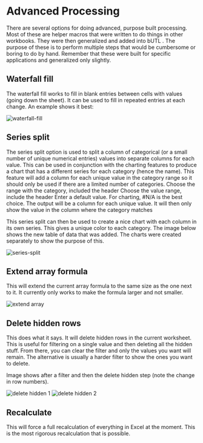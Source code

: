 # Advanced Processing

There are several options for doing advanced, purpose built processing. Most of these are helper macros that were written to do things in other workbooks. They were then generalized and added into bUTL . The purpose of these is to perform multiple steps that would be cumbersome or boring to do by hand. Remember that these were built for specific applications and generalized only slightly.

## Waterfall fill

The waterfall fill works to fill in blank entries between cells with values (going down the sheet). It can be used to fill in repeated entries at each change. An example shows it best:

![waterfall-fill](/img/adv-processing/waterfall-fill.png)

## Series split

The series split option is used to split a column of categorical (or a small number of unique numerical entries) values into separate columns for each value. This can be used in conjunction with the charting features to produce a chart that has a different series for each category (hence the name). This feature will add a column for each unique value in the category range so it should only be used if there are a limited number of categories.
Choose the range with the category, included the header
Choose the value range, include the header
Enter a default value. For charting, #N/A is the best choice.
The output will be a column for each unique value. It will then only show the value in the column where the category matches

This series split can then be used to create a nice chart with each column in its own series. This gives a unique color to each category. The image below shows the new table of data that was added. The charts were created separately to show the purpose of this.

![series-split](/img/adv-processing/series-split.png)

## Extend array formula

This will extend the current array formula to the same size as the one next to it. It currently only works to make the formula larger and not smaller.

![extend array](/img/adv-processing/extend-array.png)

## Delete hidden rows

This does what it says. It will delete hidden rows in the current worksheet. This is useful for filtering on a single value and then deleting all the hidden stuff. From there, you can clear the filter and only the values you want will remain. The alternative is usually a harder filter to show the ones you want to delete.

Image shows after a filter and then the delete hidden step (note the change in row numbers).

![delete hidden 1](/img/adv-processing/delete-hidden-1.png)
![delete hidden 2](/img/adv-processing/delete-hidden-2.png)

## Recalculate

This will force a full recalculation of everything in Excel at the moment. This is the most rigorous recalculation that is possible.

